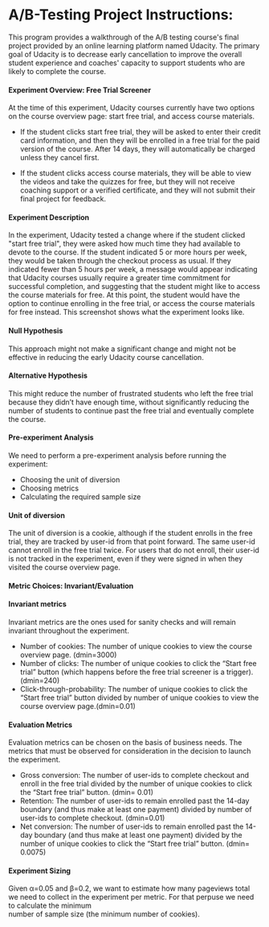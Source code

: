 # A/B-Testing Project Instructions:
This program provides a walkthrough of the A/B testing course's final project provided by an online learning platform named Udacity. 
The primary goal of Udacity is to decrease early cancellation to improve the overall student experience and coaches' capacity to support students who are likely to complete the course.


#### Experiment Overview: Free Trial Screener
At the time of this experiment, Udacity courses currently have two options on the course overview page: start free trial, and access course materials.

- If the student clicks start free trial, they will be asked to enter their credit card information, and then they will be enrolled in a free trial for the paid version of the course. After 14 days, they will automatically be charged unless they cancel first.

- If the student clicks access course materials, they will be able to view the videos and take the quizzes for free, but they will not receive coaching support or a verified certificate, and they will not submit their final project for feedback.

#### Experiment Description
In the experiment, Udacity tested a change where if the student clicked "start free trial", they were asked how much time they had available to devote to the course. If the student indicated 5 or more hours per week, they would be taken through the checkout process as usual. If they indicated fewer than 5 hours per week, a message would appear indicating that Udacity courses usually require a greater time commitment for successful completion, and suggesting that the student might like to access the course materials for free. At this point, the student would have the option to continue enrolling in the free trial, or access the course materials for free instead. This screenshot shows what the experiment looks like.


#### Null Hypothesis
This approach might not make a significant change and might not be effective in reducing the early Udacity course cancellation.

#### Alternative Hypothesis
This might reduce the number of frustrated students who left the free trial because they didn’t have enough time, without significantly reducing the number of students to continue past the free trial and eventually complete the course.

#### Pre-experiment Analysis
We need to perform a pre-experiment analysis before running the experiment:

- Choosing the unit of diversion
- Choosing metrics
- Calculating the required sample size

#### Unit of diversion
The unit of diversion is a cookie, although if the student enrolls in the free trial, they are tracked by user-id from that point forward. The same user-id cannot enroll in the free trial twice. For users that do not enroll, their user-id is not tracked in the experiment, even if they were signed in when they visited the course overview page.

#### Metric Choices: Invariant/Evaluation

#### Invariant metrics
Invariant metrics are the ones used for sanity checks and will remain invariant throughout the experiment.

- Number of cookies: The number of unique cookies to view the course overview page. (dmin=3000)
- Number of clicks: The number of unique cookies to click the “Start free trial” button (which happens before the free trial screener is a trigger).(dmin=240)
- Click-through-probability: The number of unique cookies to click the “Start free trial” button divided by number of unique cookies to view the course overview page.(dmin=0.01)

#### Evaluation Metrics
Evaluation metrics can be chosen on the basis of business needs. The metrics that must be observed for consideration in the decision to launch the experiment.

- Gross conversion: The number of user-ids to complete checkout and enroll in the free trial divided by the number of unique cookies to click the “Start free trial” button. (dmin= 0.01)
- Retention: The number of user-ids to remain enrolled past the 14-day boundary (and thus make at least one payment) divided by number of user-ids to complete checkout. (dmin=0.01)
- Net conversion: The number of user-ids to remain enrolled past the 14-day boundary (and thus make at least one payment) divided by the number of unique cookies to click the “Start free trial” button. (dmin= 0.0075)

#### Experiment Sizing
Given α=0.05 and β=0.2, we want to estimate how many pageviews total we need to collect in the experiment per metric. For that perpuse we need to calculate the minimum \
number of sample size (the minimum number of cookies). 


